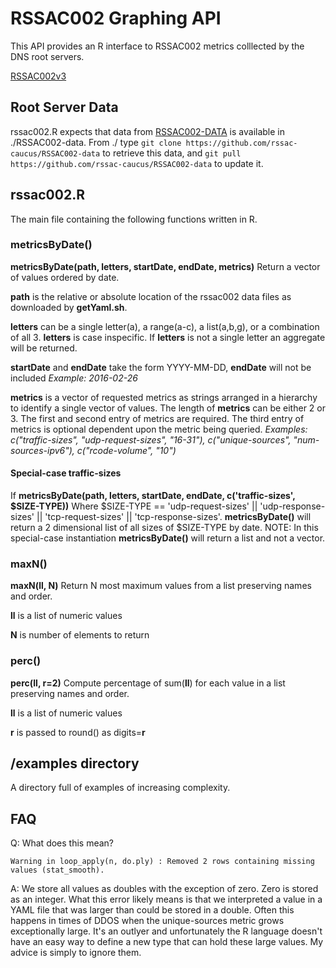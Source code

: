 # RSSAC002 Graphing API

This API provides an R interface to RSSAC002 metrics colllected by the
DNS root servers.

[RSSAC002v3](https://www.icann.org/en/system/files/files/rssac-002-measurements-root-06jun16-en.pdf)

## Root Server Data
rssac002.R expects that data from
[RSSAC002-DATA](https://github.com/rssac-caucus/RSSAC002-data) is 
available in ./RSSAC002-data. From ./ type `git clone
https://github.com/rssac-caucus/RSSAC002-data` to retrieve this data,
and `git pull https://github.com/rssac-caucus/RSSAC002-data` to update it.

## rssac002.R
The main file containing the following functions written in R.

### metricsByDate()
**metricsByDate(path, letters, startDate, endDate, metrics)**
Return a vector of values ordered by date.

**path** is the relative or absolute location of the rssac002 data
  files as downloaded by **getYaml.sh**.

**letters** can be a single letter(a), a range(a-c), a list(a,b,g), or a combination of all 3.
**letters** is case inspecific.
If **letters** is not a single letter an aggregate will be returned.

**startDate** and **endDate** take the form YYYY-MM-DD, **endDate** will not be included
*Example: 2016-02-26*

**metrics** is a vector of requested metrics as strings arranged in a
hierarchy to identify a single vector of values. The length of **metrics** can be either 2 or 3.
The first and second entry of metrics are required. The third entry of metrics is optional dependent upon the metric being queried.
*Examples: c("traffic-sizes", "udp-request-sizes", "16-31"), c("unique-sources", "num-sources-ipv6"), c("rcode-volume", "10")*

#### Special-case traffic-sizes
If **metricsByDate(path, letters, startDate, endDate, c('traffic-sizes', $SIZE-TYPE))**
Where $SIZE-TYPE == 'udp-request-sizes' || 'udp-response-sizes' || 'tcp-request-sizes' || 'tcp-response-sizes'.
**metricsByDate()** will return a 2 dimensional list of all sizes of $SIZE-TYPE by date.
NOTE: In this special-case instantiation **metricsByDate()** will
return a list and not a vector.

### maxN()
**maxN(ll, N)**
Return N most maximum values from a list preserving names and order.

**ll** is a list of numeric values

**N** is number of elements to return

### perc()
**perc(ll, r=2)**
Compute percentage of sum(**ll**) for each value in a list preserving names and order.

**ll** is a list of numeric values

**r** is passed to round() as digits=**r**

## /examples directory
A directory full of examples of increasing complexity.

## FAQ
Q: What does this mean?

`
Warning in loop_apply(n, do.ply) :
	Removed 2 rows containing missing values (stat_smooth).
`

A: We store all values as doubles with the exception of zero. Zero is
stored as an integer. What this error likely means is that we
interpreted a value in a YAML file that was larger than could be
stored in a double. Often this happens in times of DDOS when
the unique-sources metric grows exceptionally large. It's an outlyer
and unfortunately the R language doesn't have an easy way to define
a new type that can hold these large values. My advice is simply to
ignore them.
